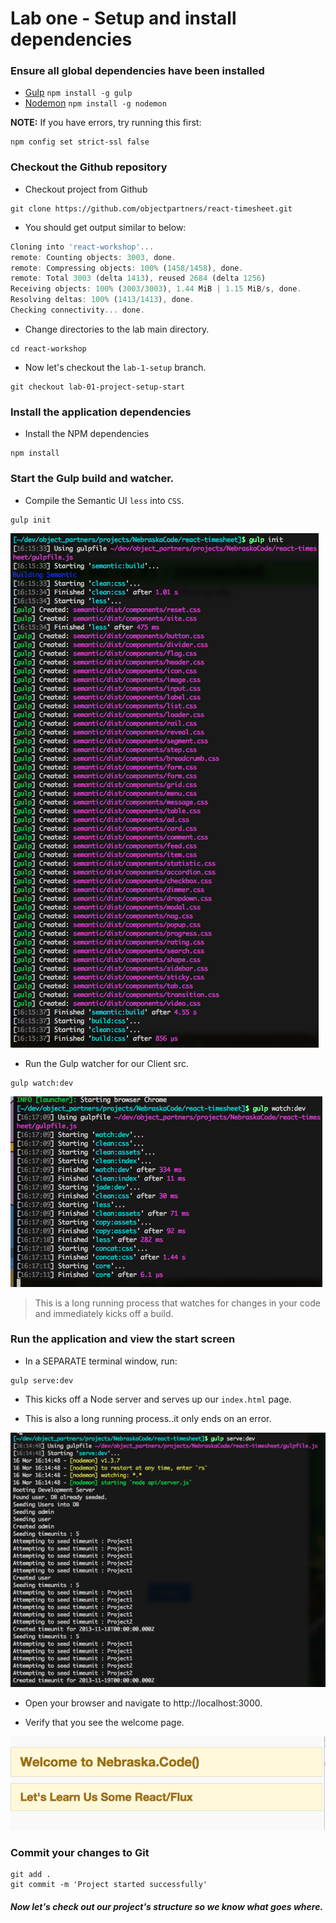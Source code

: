# Lab one - Setup and install dependencies

### Ensure all global dependencies have been installed

* [Gulp](http://gulpjs.com/) `npm install -g gulp`
* [Nodemon](https://github.com/remy/nodemon/) `npm install -g nodemon`

**NOTE:** If you have errors, try running this first:
```
npm config set strict-ssl false
```

### Checkout the Github repository

- Checkout project from Github

```
git clone https://github.com/objectpartners/react-timesheet.git
```

- You should get output similar to below:

```javascript
Cloning into 'react-workshop'...
remote: Counting objects: 3003, done.
remote: Compressing objects: 100% (1458/1458), done.
remote: Total 3003 (delta 1413), reused 2684 (delta 1256)
Receiving objects: 100% (3003/3003), 1.44 MiB | 1.15 MiB/s, done.
Resolving deltas: 100% (1413/1413), done.
Checking connectivity... done.
```

- Change directories to the lab main directory.

```
cd react-workshop
```

- Now let's checkout the `lab-1-setup` branch.

```
git checkout lab-01-project-setup-start
```

### Install the application dependencies

- Install the NPM dependencies

```
npm install
```

### Start the Gulp build and watcher.

- Compile the Semantic UI `less` into `CSS`.

```
gulp init
```

![](img/lab01/gulp.init.png)

- Run the Gulp watcher for our Client src.

```
gulp watch:dev
```
![](img/lab01/gulp.watch.png)

> This is a long running process that watches for changes in your code and immediately kicks off a build.

### Run the application and view the start screen

- In a SEPARATE terminal window, run:

```
gulp serve:dev
```

- This kicks off a Node server and serves up our `index.html` page.

- This is also a long running process..it only ends on an error.

![](img/lab01/gulp.serve.png)

- Open your browser and navigate to http://localhost:3000.

- Verify that you see the welcome page.

![](img/lab01/welcome.png)

### Commit your changes to Git

```
git add .
git commit -m 'Project started successfully'
```

##### Now let's check out our project's structure so we know what goes where.
